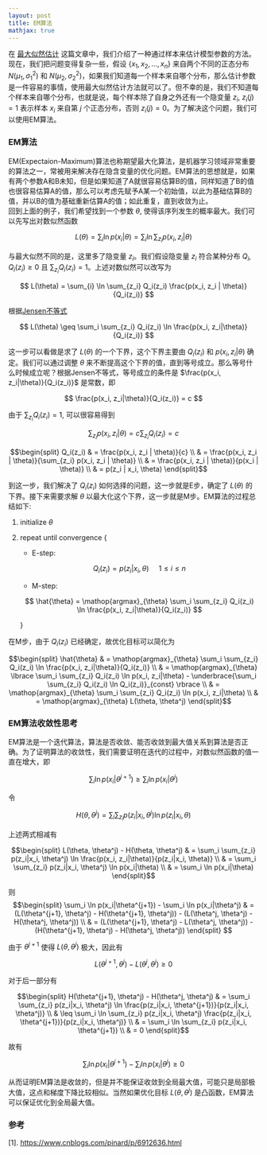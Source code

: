 ```yaml
---
layout: post
title: EM算法
mathjax: true
---
```


在 [最大似然估计](../../../2018/12/19/最大似然估计.html) 这篇文章中，我们介绍了一种通过样本来估计模型参数的方法。现在，我们把问题变得复杂一些，假设 $\lbrace x_1, x_2, ..., x_n \rbrace$ 来自两个不同的正态分布 $N(\mu_1, \sigma_1^2)$ 和 $N(\mu_2, \sigma_2^2)$，如果我们知道每一个样本来自哪个分布，那么估计参数是一件容易的事情，使用最大似然估计方法就可以了。但不幸的是，我们不知道每个样本来自哪个分布，也就是说，每个样本除了自身之外还有一个隐变量 $z_i$, $z_i(j) = 1$ 表示样本 $x_i$ 来自第 $j$ 个正态分布，否则 $z_i(j) = 0$。为了解决这个问题，我们可以使用EM算法。 

### EM算法   
EM(Expectaion-Maximum)算法也称期望最大化算法，是机器学习领域非常重要的算法之一，常被用来解决存在隐含变量的优化问题。EM算法的思想就是，如果有两个参数A和B未知，但是如果知道了A就很容易估算B的值，同样知道了B的值也很容易估算A的值，那么可以考虑先赋予A某一个初始值，以此为基础估算B的值，并以B的值为基础重新估算A的值；如此重复，直到收敛为止。  
回到上面的例子，我们希望找到一个参数 $\theta$, 使得该序列发生的概率最大。我们可以先写出对数似然函数

$$ L(\theta) = \sum_{i} \ln p(x_i|\theta) = \sum_{i} \ln \sum_{z_i}p(x_i, z_i | \theta) $$

与最大似然不同的是，这里多了隐变量 $z_i$。我们假设隐变量 $z_i$ 符合某种分布 $Q_i$, $Q_i(z_i) \geq 0$ 且 $\sum_{z_i} Q_i(z_i) = 1$。上述对数似然可以改写为

$$ L(\theta) = \sum_{i} \ln \sum_{z_i} Q_i(z_i) \frac{p(x_i, z_i | \theta)}{Q_i(z_i)} $$

根据[Jensen不等式](https://en.wikipedia.org/wiki/Jensen%27s_inequality)

$$ L(\theta) \geq \sum_i \sum_{z_i} Q_i(z_i) \ln \frac{p(x_i, z_i|\theta)}{Q_i(z_i)} $$

这一步可以看做是求了 $L(\theta)$ 的一个下界，这个下界主要由 $Q_i(z_i)$ 和 $p(x_i, z_i | \theta)$ 确定。我们可以通过调整 $\theta$ 来不断提高这个下界的值，直到等号成立。那么等号什么时候成立呢？根据Jensen不等式，等号成立的条件是 $\frac{p(x_i, z_i|\theta)}{Q_i(z_i)}$ 是常数，即

$$ \frac{p(x_i, z_i|\theta)}{Q_i(z_i)} = c $$

由于 $\sum_{z_i} Q_i(z_i) = 1$, 可以很容易得到

$$ \sum_{z_i} p(x_i, z_i | \theta) = c \sum_{z_i} Q_i(z_i) = c $$

$$\begin{split} 
Q_i(z_i) & =  \frac{p(x_i, z_i | \theta)}{c} \\
& = \frac{p(x_i, z_i | \theta)}{\sum_{z_i} p(x_i, z_i | \theta)} \\
& = \frac{p(x_i, z_i | \theta)}{p(x_i | \theta)} \\
& = p(z_i | x_i, \theta)
\end{split}$$

到这一步，我们解决了 $Q_i(z_i)$ 如何选择的问题，这一步就是E步，确定了 $L(\theta)$ 的下界。接下来需要求解 $\theta$ 以最大化这个下界，这一步就是M步。EM算法的过程总结如下:
1. initialize $\theta$
2. repeat until convergence $\lbrace$  
    * E-step:

    $$ Q_i(z_i) = p(z_i|x_i, \theta) \ \ \ \ \  1 \leq i \leq n $$

    * M-step:

    $$ \hat{\theta} = \mathop{argmax}_{\theta} \sum_i \sum_{z_i} Q_i(z_i) \ln \frac{p(x_i, z_i|\theta)}{Q_i(z_i)} $$

    $\rbrace$
    
在M步，由于 $Q_i(z_i)$ 已经确定，故优化目标可以简化为

$$\begin{split}
\hat{\theta} & = \mathop{argmax}_{\theta} \sum_i \sum_{z_i} Q_i(z_i) \ln \frac{p(x_i, z_i|\theta)}{Q_i(z_i)} \\
& = \mathop{argmax}_{\theta} \lbrace \sum_i \sum_{z_i} Q_i(z_i) \ln p(x_i, z_i|\theta) - \underbrace{\sum_i \sum_{z_i} Q_i(z_i) \ln Q_i(z_i)}_{const} \rbrace \\
& = \mathop{argmax}_{\theta} \sum_i \sum_{z_i} Q_i(z_i) \ln p(x_i, z_i|\theta) \\ 
& = \mathop{argmax}_{\theta} L(\theta, \theta^j)
\end{split}$$


### EM算法收敛性思考
EM算法是一个迭代算法，算法是否收敛、能否收敛到最大值关系到算法是否正确。为了证明算法的收敛性，我们需要证明在迭代的过程中，对数似然函数的值一直在增大，即

$$ \sum_i \ln p(x_i|\theta^{j+1}) \geq \sum_i \ln p(x_i|\theta^j) $$

令

$$ H(\theta, \theta^j) = \sum_i \sum_{z_i} p(z_i|x_i, \theta^j) \ln p(z_i|x_i, \theta) $$

上述两式相减有

$$\begin{split}
L(\theta, \theta^j) - H(\theta, \theta^j) 
& = \sum_i \sum_{z_i} p(z_i|x_i, \theta^j) \ln \frac{p(x_i, z_i|\theta)}{p(z_i|x_i, \theta)} \\
& = \sum_i \sum_{z_i} p(z_i|x_i, \theta^j) \ln p(x_i|\theta) \\
& = \sum_i \ln p(x_i|\theta)
\end{split}$$

则
$$\begin{split}
\sum_i \ln p(x_i|\theta^{j+1}) - \sum_i \ln p(x_i|\theta^j)
& = (L(\theta^{j+1}, \theta^j) - H(\theta^{j+1}, \theta^j)) - (L(\theta^j, \theta^j) - H(\theta^j, \theta^j)) \\
& = (L(\theta^{j+1}, \theta^j) - L(\theta^j, \theta^j)) - (H(\theta^{j+1}, \theta^j) - H(\theta^j, \theta^j))
\end{split} $$

由于 $\theta^{j+1}$ 使得 $L(\theta, \theta^j)$ 极大，因此有

$$ L(\theta^{j+1}, \theta^j) - L(\theta^j, \theta^j) \geq 0 $$

对于后一部分有

$$\begin{split}
H(\theta^{j+1}, \theta^j) - H(\theta^j, \theta^j)
& = \sum_i \sum_{z_i} p(z_i|x_i, \theta^j) \ln \frac{p(z_i|x_i, \theta^{j+1})}{p(z_i|x_i, \theta^j)} \\
& \leq \sum_i \ln \sum_{z_i} p(z_i|x_i, \theta^j) \frac{p(z_i|x_i, \theta^{j+1})}{p(z_i|x_i, \theta^j)} \\
& = \sum_i \ln \sum_{z_i} p(z_i|x_i, \theta^{j+1}) \\
& = 0
\end{split}$$

故有

$$ \sum_i \ln p(x_i|\theta^{j+1}) - \sum_i \ln p(x_i|\theta^j) \geq 0 $$

从而证明EM算法是收敛的，但是并不能保证收敛到全局最大值，可能只是局部极大值，这点和梯度下降比较相似。当然如果优化目标 $L(\theta, \theta^j)$ 是凸函数，EM算法可以保证优化到全局最大值。


### 参考
[1]. https://www.cnblogs.com/pinard/p/6912636.html  
        
